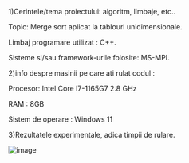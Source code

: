 1)Cerintele/tema proiectului: algoritm, limbaje, etc..

Topic: Merge sort aplicat la tablouri unidimensionale.

Limbaj programare utilizat : C++.

Sisteme si/sau framework-urile folosite: MS-MPI.


2)info despre masinii pe care ati rulat codul :

Procesor: Intel Core I7-1165G7 2.8 GHz

RAM : 8GB

Sistem de operare : Windows 11


3)Rezultatele experimentale, adica timpii de rulare.

![image](https://github.com/user-attachments/assets/b5f820bc-31a2-495b-b454-53426ac944f8)





